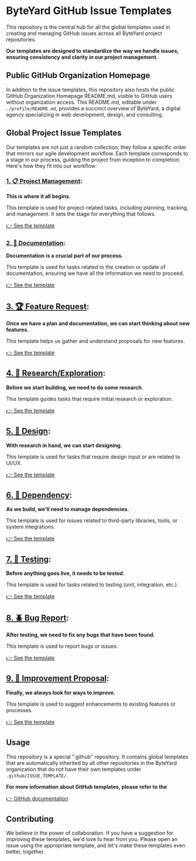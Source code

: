 # ByteYard GitHub Issue Templates

This repository is the central hub for all the global
templates used in creating and managing GitHub issues
across all ByteYard project repositories. 

**Our templates are designed to standardize the way we
handle issues, ensuring consistency and clarity in our
project management.**

## Public GitHub Organization Homepage

In addition to the issue templates, this repository also
hosts the public GitHub Organization Homepage README.md,
visible to GitHub users without organization access. This
README.md, editable under `./profile/README.md`, provides
a succinct overview of ByteYard, a digital agency
specializing in web development, design, and consulting.

## Global Project Issue Templates

Our templates are not just a random collection; they
follow a specific order that mirrors our agile development
workflow. Each template corresponds to a stage in our
process, guiding the project from inception to completion.
Here's how they fit into our workflow:

### [1. 📋 Project Management](.github/ISSUE_TEMPLATE/01%20Project%20Management.yml):

**This is where it all begins.**

This template is used for project-related tasks, including planning, tracking, and
management. It sets the stage for everything that follows.

[👉 See the template](.github/ISSUE_TEMPLATE/01%20Project%20Management.yml#L1-L7)

### [2. 📝 Documentation](.github/ISSUE_TEMPLATE/09%20Documentation.yml):

**Documentation is a crucial part of our process.**

This template is used for tasks related to the creation or
update of documentation, ensuring we have all the
information we need to proceed.

[👉 See the template](.github/ISSUE_TEMPLATE/09%20Documentation.yml#L1-L8)

## [3. 🏆 Feature Request](.github/ISSUE_TEMPLATE/03%20Feature%20Request.yml):

**Once we have a plan and documentation, we can start thinking about new features.**

This template helps us gather and understand proposals for new features.

[👉 See the template](.github/ISSUE_TEMPLATE/03%20Feature%20Request.yml#L1-L8)

## [4. 🔭 Research/Exploration](.github/ISSUE_TEMPLATE/05%20Research-Exploration.yml):

**Before we start building, we need to do some research.**

This template guides tasks that require initial research or exploration.

[👉 See the template](.github/ISSUE_TEMPLATE/05%20Research-Exploration.yml#L1-L20)

## [5. 🌈 Design](.github/ISSUE_TEMPLATE/08%20Design.yml):

**With research in hand, we can start designing.**

This template is used for tasks that require design input or are related to UI/UX.

[👉 See the template](.github/ISSUE_TEMPLATE/08%20Design.yml#L1-L8)

## [6. 💾 Dependency](.github/ISSUE_TEMPLATE/07%20Dependency.yml):

**As we build, we'll need to manage dependencies.**

This template is used for issues related to third-party libraries, tools, or system integrations.

[👉 See the template](.github/ISSUE_TEMPLATE/07%20Dependency.yml#L1-L8)

## [7. 🤖 Testing](.github/ISSUE_TEMPLATE/06%20Testing.yml):

**Before anything goes live, it needs to be tested.**

This template is used for tasks related to testing (unit, integration, etc.).

[👉 See the template](.github/ISSUE_TEMPLATE/06%20Testing.yml#L1-L20)

## [8. 🪲 Bug Report](.github/ISSUE_TEMPLATE/02%20Bug%20Report.yml):

**After testing, we need to fix any bugs that have been found.**

This template is used to report bugs or issues.

[👉 See the template](.github/ISSUE_TEMPLATE/02%20Bug%20Report.yml#L1-L6)

## [9. 🌟 Improvement Proposal](.github/ISSUE_TEMPLATE/04%20Improvement%20Proposal.yml):

**Finally, we always look for ways to improve.**

This template is used to suggest enhancements to existing features or processes.

[👉 See the template](.github/ISSUE_TEMPLATE/04%20Improvement%20Proposal.yml#L1-L20)

## Usage

This repository is a special ".github" repository. It
contains global templates that are automatically inherited
by all other repositories in the ByteYard organization
that do not have their own templates under
`.github/ISSUE_TEMPLATE/`.

**For more information about GitHub templates, please refer
to the**

[👉 GitHub documentation](https://docs.github.com/en/communities/using-templates-to-encourage-useful-issues-and-pull-requests/about-issue-and-pull-request-templates)

## Contributing

We believe in the power of collaboration. If you have a
suggestion for improving these templates, we'd love to
hear from you. Please open an issue using the appropriate
template, and let's make these templates even better,
together.

